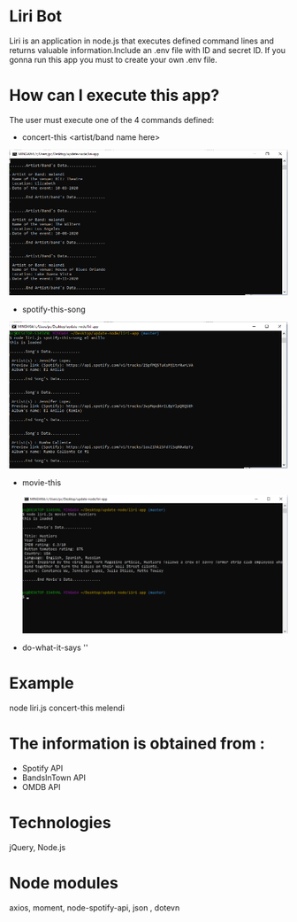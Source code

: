 # Liri Bot
Liri is an application in node.js that executes defined command lines and returns valuable information.Include an .env file with ID and secret ID. If you gonna run this app you must to create your own .env file.

# How can I execute this app?
The user must execute one of the 4 commands defined:
* concert-this  <artist/band name here>

![liri ](concert-this-melendi1.png)

* spotify-this-song    <song name here>
 
 ![liri ](spotify-this-song-el-anillo.png)
 
* movie-this   <movie name here>
 
  ![liri ](movie-this-hustlers.png)
 
* do-what-it-says '<read data from random.txt>'
 
 
# Example

 node liri.js concert-this  melendi

# The information is obtained from : 
 * Spotify API
 * BandsInTown API
 * OMDB API
 
# Technologies
jQuery, Node.js

# Node modules
axios, moment, node-spotify-api, json , dotevn


